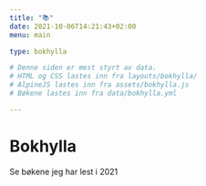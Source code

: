 ```yaml
---
title: "📚"
date: 2021-10-06T14:21:43+02:00
menu: main

type: bokhylla

# Denne siden er mest styrt av data.
# HTML og CSS lastes inn fra layouts/bokhylla/
# AlpineJS lastes inn fra assets/bokhylla.js
# Bøkene lastes inn fra data/bokhylla.yml

---
```



# Bokhylla

Se bøkene jeg har lest i 2021